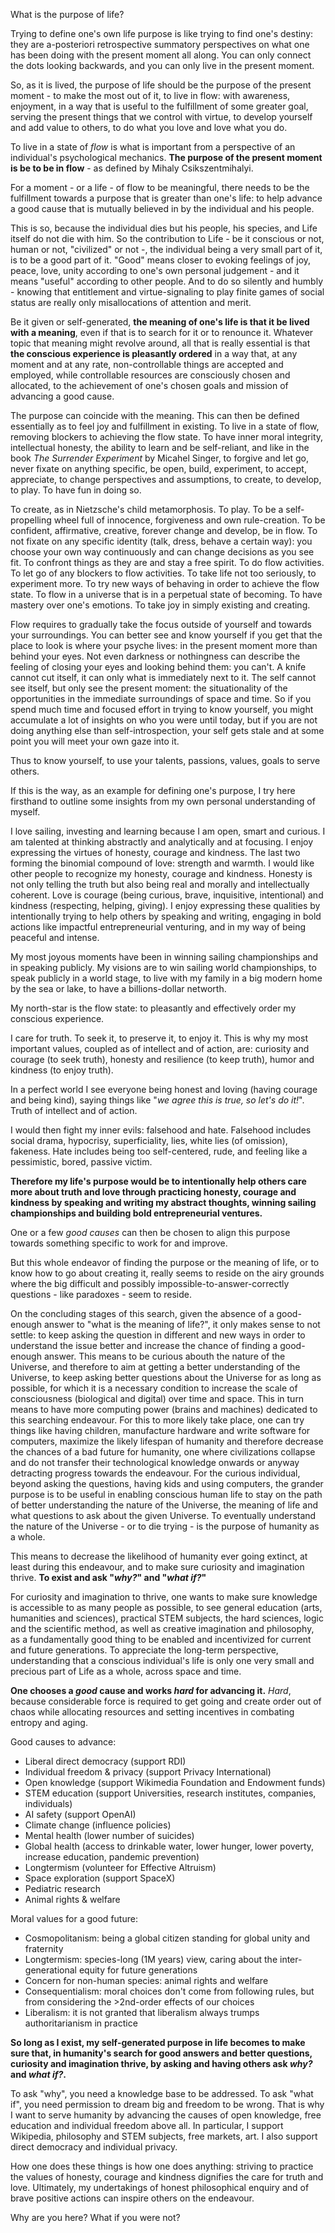 What is the purpose of life?

Trying to define one's own life purpose is like trying to find one's destiny: they are a-posteriori retrospective summatory perspectives on what one has been doing with the present moment all along.
You can only connect the dots looking backwards, and you can only live in the present moment.

So, as it is lived, the purpose of life should be the purpose of the present moment - to make the most out of it, to live in flow: with awareness, enjoyment, in a way that is useful to the fulfillment of some greater goal, serving the present things that we control with virtue, to develop yourself and add value to others, to do what you love and love what you do.

To live in a state of *flow* is what is important from a perspective of an individual's psychological mechanics.
**The purpose of the present moment is be to be in flow** - as defined by Mihaly Csikszentmihalyi.

For a moment - or a life - of flow to be meaningful, there needs to be the fulfillment towards a purpose that is greater than one's life: to help advance a good cause that is mutually believed in by the individual and his people.

This is so, because the individual dies but his people, his species, and Life itself do not die with him.
So the contribution to Life - be it conscious or not, human or not, "civilized" or not -, the individual being a very small part of it, is to be a good part of it.
"Good" means closer to evoking feelings of joy, peace, love, unity according to one's own personal judgement - and it means "useful" according to other people.
And to do so silently and humbly - knowing that entitlement and virtue-signaling to play finite games of social status are really only misallocations of attention and merit.

Be it given or self-generated, **the meaning of one's life is that it be lived with a meaning**, even if that is to search for it or to renounce it.
Whatever topic that meaning might revolve around, all that is really essential is that **the conscious experience is pleasantly ordered** in a way that, at any moment and at any rate, non-controllable things are accepted and employed, while controllable resources are consciously chosen and allocated, to the achievement of one's chosen goals and mission of advancing a good cause.

The purpose can coincide with the meaning.
This can then be defined essentially as to feel joy and fulfillment in existing.
To live in a state of flow, removing blockers to achieving the flow state.
To have inner moral integrity, intellectual honesty, the ability to learn and be self-reliant, and like in the book *The Surrender Experiment* by Micahel Singer, to forgive and let go, never fixate on anything specific, be open, build, experiment, to accept, appreciate, to change perspectives and assumptions, to create, to develop, to play. To have fun in doing so.

To create, as in Nietzsche's child metamorphosis.
To play.
To be a self-propelling wheel full of innocence, forgiveness and own rule-creation.
To be confident, affirmative, creative, forever change and develop, be in flow.
To not fixate on any specific identity (talk, dress, behave a certain way): you choose your own way continuously and can change decisions as you see fit.
To confront things as they are and stay a free spirit.
To do flow activities.
To let go of any blockers to flow activities.
To take life not too seriously, to experiment more.
To try new ways of behaving in order to achieve the flow state.
To flow in a universe that is in a perpetual state of becoming.
To have mastery over one's emotions.
To take joy in simply existing and creating.

Flow requires to gradually take the focus outside of yourself and towards your surroundings.
You can better see and know yourself if you get that the place to look is where your psyche lives: in the present moment more than behind your eyes.
Not even darkness or nothingness can describe the feeling of closing your eyes and looking behind them: you can't.
A knife cannot cut itself, it can only what is immediately next to it.
The self cannot see itself, but only see the present moment: the situationality of the opportunities in the immediate surroundings of space and time.
So if you spend much time and focused effort in trying to know yourself, you might accumulate a lot of insights on who you were until today, but if you are not doing anything else than self-introspection, your self gets stale and at some point you will meet your own gaze into it.

Thus to know yourself, to use your talents, passions, values, goals to serve others.

If this is the way, as an example for defining one's purpose, I try here firsthand to outline some insights from my own personal understanding of myself.

I love sailing, investing and learning because I am open, smart and curious.
I am talented at thinking abstractly and analytically and at focusing.
I enjoy expressing the virtues of honesty, courage and kindness. The last two forming the binomial compound of love: strength and warmth.
I would like other people to recognize my honesty, courage and kindness.
Honesty is not only telling the truth but also being real and morally and intellectually coherent.
Love is courage (being curious, brave, inquisitive, intentional) and kindness (respecting, helping, giving).
I enjoy expressing these qualities by intentionally trying to help others by speaking and writing, engaging in bold actions like impactful entrepreneurial venturing, and in my way of being peaceful and intense.

My most joyous moments have been in winning sailing championships and in speaking publicly.
My visions are to win sailing world championships, to speak publicly in a world stage, to live with my family in a big modern home by the sea or lake, to have a billions-dollar networth.

My north-star is the flow state: to pleasantly and effectively order my conscious experience.

I care for truth.
To seek it, to preserve it, to enjoy it.
This is why my most important values, coupled as of intellect and of action, are: curiosity and courage (to seek truth), honesty and resilience (to keep truth), humor and kindness (to enjoy truth).

In a perfect world I see everyone being honest and loving (having courage and being kind), saying things like "*we agree this is true, so let's do it!*". Truth of intellect and of action.

I would then fight my inner evils: falsehood and hate.
Falsehood includes social drama, hypocrisy, superficiality, lies, white lies (of omission), fakeness.
Hate includes being too self-centered, rude, and feeling like a pessimistic, bored, passive victim.

**Therefore my life's purpose would be to intentionally help others care more about truth and love through practicing honesty, courage and kindness by speaking and writing my abstract thoughts, winning sailing championships and building bold entrepreneurial ventures.**

One or a few *good causes* can then be chosen to align this purpose towards something specific to work for and improve.

But this whole endeavor of finding the purpose or the meaning of life, or to know how to go about creating it, really seems to reside on the airy grounds where the big difficult and possibly impossible-to-answer-correctly questions - like paradoxes - seem to reside.

On the concluding stages of this search, given the absence of a good-enough answer to "what is the meaning of life?", it only makes sense to not settle: to keep asking the question in different and new ways in order to understand the issue better and increase the chance of finding a good-enough answer.
This means to be curious abouth the nature of the Universe, and therefore to aim at getting a better understanding of the Universe, to keep asking better questions about the Universe for as long as possible, for which it is a necessary condition to increase the scale of consciousness (biological and digital) over time and space. This in turn means to have more computing power (brains and machines) dedicated to this searching endeavour. For this to more likely take place, one can try things like having children, manufacture hardware and write software for computers, maximize the likely lifespan of humanity and therefore decrease the chances of a bad future for humanity, one where civilizations collapse and do not transfer their technological knowledge onwards or anyway detracting progress towards the endeavour.
For the curious individual, beyond asking the questions, having kids and using computers, the grander purpose is to be useful in enabling conscious human life to stay on the path of better understanding the nature of the Universe, the meaning of life and what questions to ask about the given Universe.
To eventually understand the nature of the Universe - or to die trying - is the purpose of humanity as a whole.

This means to decrease the likelihood of humanity ever going extinct, at least during this endeavour, and to make sure curiosity and imagination thrive.
**To exist and ask "*why?*" and "*what if?*"**

For curiosity and imagination to thrive, one wants to make sure knowledge is accessible to as many people as possible, to see general education (arts, humanities and sciences), practical STEM subjects, the hard sciences, logic and the scientific method, as well as creative imagination and philosophy, as a fundamentally good thing to be enabled and incentivized for current and future generations.
To appreciate the long-term perspective, understanding that a conscious individual's life is only one very small and precious part of Life as a whole, across space and time.

**One chooses a *good* cause and works *hard* for advancing it.** *Hard*, because considerable force is required to get going and create order out of chaos while allocating resources and setting incentives in combating entropy and aging.

Good causes to advance:
- Liberal direct democracy (support RDI)
- Individual freedom & privacy (support Privacy International)
- Open knowledge (support Wikimedia Foundation and Endowment funds)
- STEM education (support Universities, research institutes, companies, individuals)
- AI safety (support OpenAI)
- Climate change (influence policies)
- Mental health (lower number of suicides)
- Global health (access to drinkable water, lower hunger, lower poverty, increase education, pandemic prevention)
- Longtermism (volunteer for Effective Altruism)
- Space exploration (support SpaceX)
- Pediatric research
- Animal rights & welfare

Moral values for a good future:
- Cosmopolitanism: being a global citizen standing for global unity and fraternity
- Longtermism: species-long (1M years) view, caring about the inter-generational equity for future generations
- Concern for non-human species: animal rights and welfare
- Consequentialism: moral choices don't come from following rules, but from considering the >2nd-order effects of our choices
- Liberalism: it is not granted that liberalism always trumps authoritarianism in practice

**So long as I exist, my self-generated purpose in life becomes to make sure that, in humanity's search for good answers and better questions, curiosity and imagination thrive, by asking and having others ask *why?* and *what if?*.**

To ask "why", you need a knowledge base to be addressed. To ask "what if", you need permission to dream big and freedom to be wrong.
That is why I want to serve humanity by advancing the causes of open knowledge, free education and individual freedom above all. In particular, I support Wikipedia, philosophy and STEM subjects, free markets, art. I also support direct democracy and individual privacy.

How one does these things is how one does anything: striving to practice the values of honesty, courage and kindness dignifies the care for truth and love. Ultimately, my undertakings of honest philosophical enquiry and of brave positive actions can inspire others on the endeavour.

Why are you here?
What if you were not?
